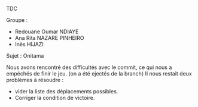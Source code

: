 TDC 

Groupe : 
- Redouane Oumar NDIAYE
- Ana Rita NAZARE PINHEIRO
- Inès HIJAZI

Sujet : Onitama 

Nous avons rencontré des difficultés avec le commit, ce qui nous a empéchés de finir le jeu. (on a été ejectés de la branch)
Il nous restait deux problèmes à résoudre : 
- vider la liste des déplacements possibles.
- Corriger la condition de victoire. 
